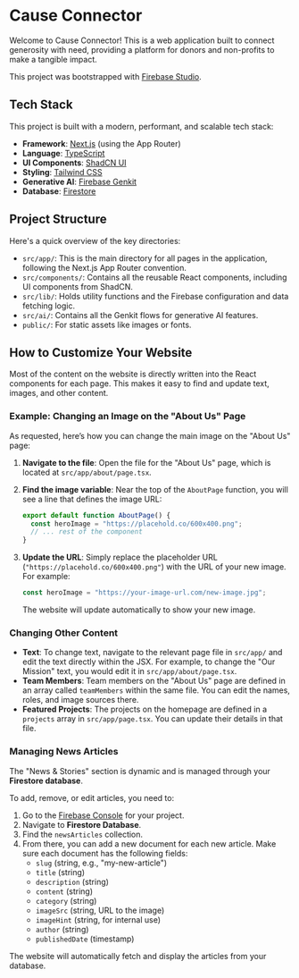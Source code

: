 
# Cause Connector

Welcome to Cause Connector! This is a web application built to connect generosity with need, providing a platform for donors and non-profits to make a tangible impact.

This project was bootstrapped with [Firebase Studio](https://firebase.google.com/studio).

## Tech Stack

This project is built with a modern, performant, and scalable tech stack:

- **Framework**: [Next.js](https://nextjs.org/) (using the App Router)
- **Language**: [TypeScript](https://www.typescriptlang.org/)
- **UI Components**: [ShadCN UI](https://ui.shadcn.com/)
- **Styling**: [Tailwind CSS](https://tailwindcss.com/)
- **Generative AI**: [Firebase Genkit](https://firebase.google.com/docs/genkit)
- **Database**: [Firestore](https://firebase.google.com/docs/firestore)

## Project Structure

Here's a quick overview of the key directories:

- `src/app/`: This is the main directory for all pages in the application, following the Next.js App Router convention.
- `src/components/`: Contains all the reusable React components, including UI components from ShadCN.
- `src/lib/`: Holds utility functions and the Firebase configuration and data fetching logic.
- `src/ai/`: Contains all the Genkit flows for generative AI features.
- `public/`: For static assets like images or fonts.

## How to Customize Your Website

Most of the content on the website is directly written into the React components for each page. This makes it easy to find and update text, images, and other content.

### Example: Changing an Image on the "About Us" Page

As requested, here’s how you can change the main image on the "About Us" page:

1.  **Navigate to the file**: Open the file for the "About Us" page, which is located at `src/app/about/page.tsx`.

2.  **Find the image variable**: Near the top of the `AboutPage` function, you will see a line that defines the image URL:
    ```javascript
    export default function AboutPage() {
      const heroImage = "https://placehold.co/600x400.png";
      // ... rest of the component
    }
    ```

3.  **Update the URL**: Simply replace the placeholder URL (`"https://placehold.co/600x400.png"`) with the URL of your new image. For example:
    ```javascript
    const heroImage = "https://your-image-url.com/new-image.jpg";
    ```
    The website will update automatically to show your new image.

### Changing Other Content

-   **Text**: To change text, navigate to the relevant page file in `src/app/` and edit the text directly within the JSX. For example, to change the "Our Mission" text, you would edit it in `src/app/about/page.tsx`.
-   **Team Members**: Team members on the "About Us" page are defined in an array called `teamMembers` within the same file. You can edit the names, roles, and image sources there.
-   **Featured Projects**: The projects on the homepage are defined in a `projects` array in `src/app/page.tsx`. You can update their details in that file.

### Managing News Articles

The "News & Stories" section is dynamic and is managed through your **Firestore database**.

To add, remove, or edit articles, you need to:

1.  Go to the [Firebase Console](https://console.firebase.google.com/) for your project.
2.  Navigate to **Firestore Database**.
3.  Find the `newsArticles` collection.
4.  From there, you can add a new document for each new article. Make sure each document has the following fields:
    -   `slug` (string, e.g., "my-new-article")
    -   `title` (string)
    -   `description` (string)
    -   `content` (string)
    -   `category` (string)
    -   `imageSrc` (string, URL to the image)
    -   `imageHint` (string, for internal use)
    -   `author` (string)
    -   `publishedDate` (timestamp)

The website will automatically fetch and display the articles from your database.
